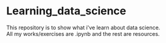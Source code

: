 # Learning_data_science
This repository is to show what i've learn about data science.  
All my works/exercises are .ipynb and the rest are resources.   
